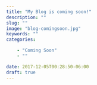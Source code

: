 ```yaml
---
title: "My Blog is coming soon!"
description: ""
slug: ""
image: "blog-comingsoon.jpg"
keywords: ""
categories:

    - "Coming Soon"
    - ""

date: 2017-12-05T00:28:50-06:00
draft: true
---
```


